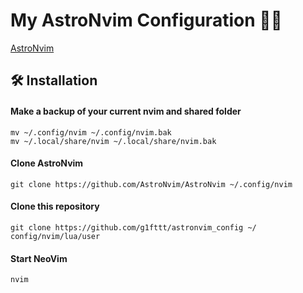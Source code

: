 # My AstroNvim Configuration 👾🆒
 [AstroNvim](https://github.com/AstroNvim/AstroNvim)

## 🛠️ Installation

#### Make a backup of your current nvim and shared folder

```shell
mv ~/.config/nvim ~/.config/nvim.bak
mv ~/.local/share/nvim ~/.local/share/nvim.bak
```

#### Clone AstroNvim

```shell
git clone https://github.com/AstroNvim/AstroNvim ~/.config/nvim
```

#### Clone this repository
```shell
git clone https://github.com/g1fttt/astronvim_config ~/
config/nvim/lua/user
```

#### Start NeoVim

```shell
nvim
```